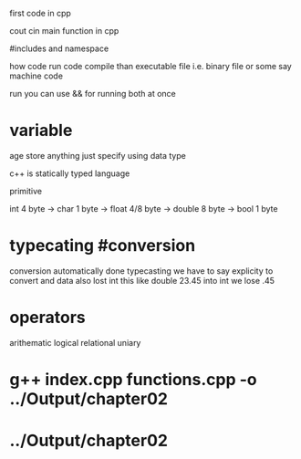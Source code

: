 first code in cpp

cout cin  main function in cpp 

#includes and namespace 

how code run  code compile than executable file i.e. binary file or some say machine code 

run  you can use && for running both at once 

# variable  

 age store anything just specify using data type 

 c++ is statically typed language

 primitive 

 int 4 byte  -> char 1 byte  -> float 4/8 byte  -> double 8 byte  -> bool 1 byte 

 # typecating  #conversion 
 conversion automatically done 
 typecasting we have to say explicity to convert and data also lost int this like double 23.45 into int we lose .45

 # operators 
 arithematic logical relational uniary

   



# g++ index.cpp functions.cpp -o  ../Output/chapter02
# ../Output/chapter02